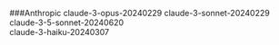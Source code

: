###Anthropic
claude-3-opus-20240229
claude-3-sonnet-20240229
claude-3-5-sonnet-20240620	
claude-3-haiku-20240307

